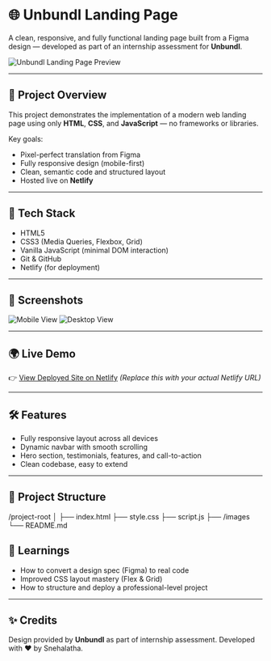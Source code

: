 # 🌐 Unbundl Landing Page

A clean, responsive, and fully functional landing page built from a Figma design — developed as part of an internship assessment for **Unbundl**.

![Unbundl Landing Page Preview](preview.png) <!-- Optional: Replace with a real image -->

---

## 🚀 Project Overview

This project demonstrates the implementation of a modern web landing page using only **HTML**, **CSS**, and **JavaScript** — no frameworks or libraries.

Key goals:
- Pixel-perfect translation from Figma
- Fully responsive design (mobile-first)
- Clean, semantic code and structured layout
- Hosted live on **Netlify**

---

## 🔧 Tech Stack

- HTML5
- CSS3 (Media Queries, Flexbox, Grid)
- Vanilla JavaScript (minimal DOM interaction)
- Git & GitHub
- Netlify (for deployment)

---

## 📸 Screenshots

<!-- Add real screenshots here -->

![Mobile View](screenshots/mobile.png)
![Desktop View](screenshots/desktop.png)

---

## 🌍 Live Demo

👉 [View Deployed Site on Netlify](https://snazzy-treacle-b632d7.netlify.app)
*(Replace this with your actual Netlify URL)*

---

## 🛠️ Features

- Fully responsive layout across all devices
- Dynamic navbar with smooth scrolling
- Hero section, testimonials, features, and call-to-action
- Clean codebase, easy to extend

---

## 📁 Project Structure

/project-root
│
├── index.html
├── style.css
├── script.js
├── /images
└── README.md

## 🧠 Learnings

- How to convert a design spec (Figma) to real code
- Improved CSS layout mastery (Flex & Grid)
- How to structure and deploy a professional-level project

---

## ✨ Credits

Design provided by **Unbundl** as part of internship assessment. Developed with ❤️ by Snehalatha.

